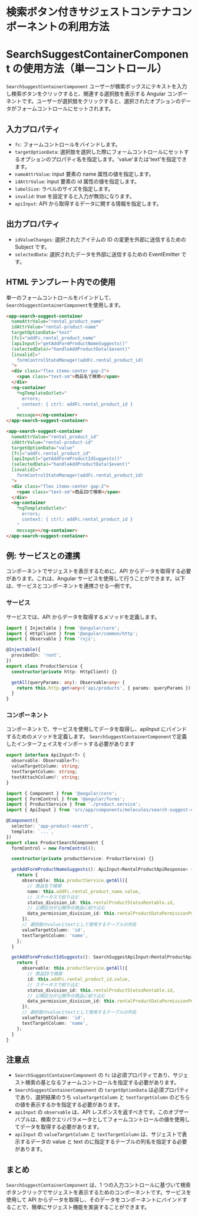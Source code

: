 # 検索ボタン付きサジェストコンテナコンポーネントの利用方法

# SearchSuggestContainerComponent の使用方法（単一コントロール）

`SearchSuggestContainerComponent` ユーザーが検索ボックスにテキストを入力し検索ボタンをクリックすると、関連する選択肢を表示する Angular コンポーネントです。ユーザーが選択肢をクリックすると、選択されたオプションのデータがフォームコントロールにセットされます。

## 入力プロパティ

- `fc`: フォームコントロールをバインドします。
- `targetOptionData`: 選択肢を選択した際にフォームコントロールにセットするオプションのプロパティ名を指定します。'value'または'text'を指定できます。
- `nameAttrValue`: input 要素の name 属性の値を指定します。
- `idAttrValue`: input 要素の id 属性の値を指定します。
- `labelSize`: ラベルのサイズを指定します。
- `invalid`: true を設定すると入力が無効になります。
- `apiInput`: API から取得するデータに関する情報を指定します。

## 出力プロパティ

- `idValueChanges`: 選択されたアイテムの ID の変更を外部に送信するための Subject です。
- `selectedData`: 選択されたデータを外部に送信するための EventEmitter です。

## HTML テンプレート内での使用

単一のフォームコントロールをバインドして、`SearchSuggestContainerComponent`を使用します。

```html
<app-search-suggest-container
  nameAttrValue="rental_product_name"
  idAttrValue="rental-product-name"
  targetOptionData="text"
  [fc]="addFc.rental_product_name"
  [apiInput]="getAddFormProductNameSuggests()"
  (selectedData)="handleAddProductData($event)"
  [invalid]="
    formControlStateManager(addFc.rental_product_id)
  ">
  <div class="flex items-center gap-2">
    <span class="text-sm">商品名で検索</span>
  </div>
  <ng-container
    *ngTemplateOutlet="
      errors;
      context: { ctrl: addFc.rental_product_id }
    "
    message></ng-container>
</app-search-suggest-container>

<app-search-suggest-container
  nameAttrValue="rental_product_id"
  idAttrValue="rental-product-id"
  targetOptionData="value"
  [fc]="addFc.rental_product_id"
  [apiInput]="getAddFormProductIdSuggests()"
  (selectedData)="handleAddProductData($event)"
  [invalid]="
    formControlStateManager(addFc.rental_product_id)
  ">
  <div class="flex items-center gap-2">
    <span class="text-sm">商品IDで検索</span>
  </div>
  <ng-container
    *ngTemplateOutlet="
      errors;
      context: { ctrl: addFc.rental_product_id }
    "
    message></ng-container>
</app-search-suggest-container>
```

## 例: サービスとの連携

コンポーネントでサジェストを表示するために、API からデータを取得する必要があります。これは、Angular サービスを使用して行うことができます。以下は、サービスとコンポーネントを連携させる一例です。

### サービス

サービスでは、API からデータを取得するメソッドを定義します。

```typescript
import { Injectable } from '@angular/core';
import { HttpClient } from '@angular/common/http';
import { Observable } from 'rxjs';

@Injectable({
  providedIn: 'root',
})
export class ProductService {
  constructor(private http: HttpClient) {}

  getAll(queryParams: any): Observable<any> {
    return this.http.get<any>('api/products', { params: queryParams });
  }
}
```

### コンポーネント

コンポーネントで、サービスを使用してデータを取得し、apiInput にバインドするためのメソッドを定義します。
`SearchSuggestContainerComponent`で定義したインターフェイスをインポートする必要があります

```typescript
export interface ApiInput<T> {
  observable: Observable<T>;
  valueTargetColumn: string;
  textTargetColumn: string;
  textAttachColumn?: string;
}
```

```typescript
import { Component } from '@angular/core';
import { FormControl } from '@angular/forms';
import { ProductService } from './product.service';
import { ApiInput } from 'src/app/components/molecules/search-suggest-container/search-suggest-container.component';

@Component({
  selector: 'app-product-search',
  template: `...`,
})
export class ProductSearchComponent {
  formControl = new FormControl();

  constructor(private productService: ProductService) {}

  getAddFormProductNameSuggests(): ApiInput<RentalProductApiResponse> {
    return {
      observable: this.productService.getAll({
        // 商品名で検索
        name: this.addFc.rental_product_name.value,
        // ステータスで絞り込む
        status_division_id: this.rentalProductStatusRentable.id,
        // 公開区分が公開中の商品に絞り込む
        data_permission_division_id: this.rentalProductDataPermissionPublish.id,
      }),
      // 選択肢のvalueとtextとして使用するテーブルの列名
      valueTargetColumn: 'id',
      textTargetColumn: 'name',
    };
  }

  getAddFormProductIdSuggests(): SearchSuggestApiInput<RentalProductApiResponse> {
    return {
      observable: this.productService.getAll({
        // 商品IDで検索
        id: this.addFc.rental_product_id.value,
        // ステータスで絞り込む
        status_division_id: this.rentalProductStatusRentable.id,
        // 公開区分が公開中の商品に絞り込む
        data_permission_division_id: this.rentalProductDataPermissionPublish.id,
      }),
      // 選択肢のvalueとtextとして使用するテーブルの列名
      valueTargetColumn: 'id',
      textTargetColumn: 'name',
    };
  }
}
```

## 注意点

- `SearchSuggestContainerComponent` の `fc` は必須プロパティであり、サジェスト検索の基となるフォームコントロールを指定する必要があります。
- `SearchSuggestContainerComponent` の `targetOptionData` は必須プロパティであり、選択結果のうち `valueTargetColumn` と `textTargetColumn` のどちらの値を表示するかを指定する必要があります。
- `apiInput` の `observable` は、API レスポンスを返すべきです。このオブザーバブルは、検索クエリパラメータとしてフォームコントロールの値を使用してデータを取得する必要があります。
- `apiInput` の `valueTargetColumn` と `textTargetColumn` は、サジェストで表示するデータの value と text のに指定するテーブルの列名を指定する必要があります。

## まとめ

`SearchSuggestContainerComponent` は、1 つの入力コントロールに基づいて検索ボタンクリックでサジェストを表示するためのコンポーネントです。サービスを使用して API からデータを取得し、そのデータをコンポーネントにバインドすることで、簡単にサジェスト機能を実装することができます。
